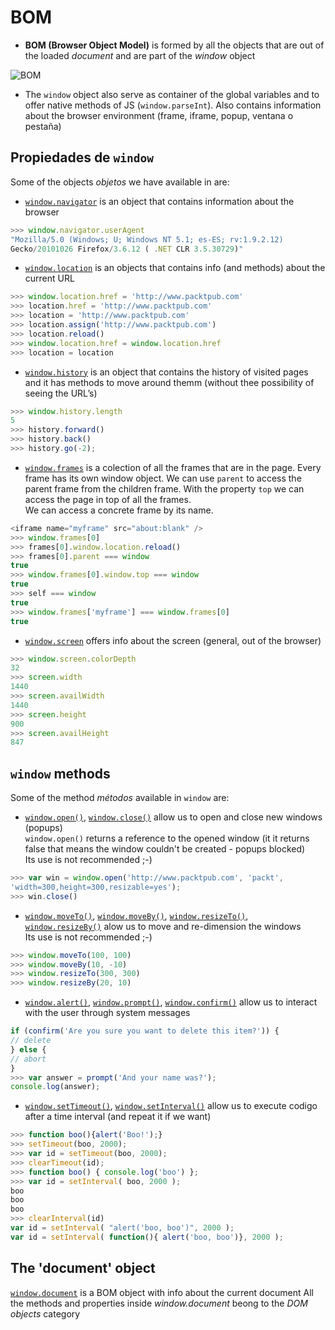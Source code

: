 # BOM

- **BOM (Browser Object Model)** is formed by all the objects that are out of the loaded _document_ and are part of the _window_ object

![BOM](https://raw.github.com/juanmaguitar/training-frontend-docs/master/entorno_navegador/img/bom.png)

- The `window` object also serve as container of the global variables and to offer native methods of JS (`window.parseInt`). Also contains information about the browser environment (frame, iframe, popup, ventana o pestaña)

## Propiedades de `window`

Some of the objects _objetos_ we have available in are:

- [`window.navigator`](https://developer.mozilla.org/en/DOM/window.navigator) is an object that contains information about the browser  

```javascript
>>> window.navigator.userAgent
"Mozilla/5.0 (Windows; U; Windows NT 5.1; es-ES; rv:1.9.2.12)
Gecko/20101026 Firefox/3.6.12 ( .NET CLR 3.5.30729)"
```

- [`window.location`](https://developer.mozilla.org/en/DOM/window.location) is an objects that contains info (and methods) about the current URL

```javascript
>>> window.location.href = 'http://www.packtpub.com'
>>> location.href = 'http://www.packtpub.com'
>>> location = 'http://www.packtpub.com'
>>> location.assign('http://www.packtpub.com')
>>> location.reload()
>>> window.location.href = window.location.href
>>> location = location
```

- [`window.history`](https://developer.mozilla.org/en/DOM/window.history) is an object that contains the history of visited pages and it has methods to move around themm (without thee possibility of seeing the URL’s)

```javascript
>>> window.history.length
5
>>> history.forward()
>>> history.back()
>>> history.go(-2);
```

- [`window.frames`](https://developer.mozilla.org/en/DOM/window.frames) is a colection of all the frames that are in the page.
Every frame has its own window object.
We can use `parent` to access the parent frame from the children frame.
With the property `top` we can access the page in top of all the frames.  
We can access a concrete frame by its name.

```javascript
<iframe name="myframe" src="about:blank" />
>>> window.frames[0]
>>> frames[0].window.location.reload()
>>> frames[0].parent === window
true
>>> window.frames[0].window.top === window
true
>>> self === window
true
>>> window.frames['myframe'] === window.frames[0]
true
```

- [`window.screen`](https://developer.mozilla.org/en/DOM/window.screen) offers info about the screen (general, out of the browser)

```javascript
>>> window.screen.colorDepth
32
>>> screen.width
1440
>>> screen.availWidth
1440
>>> screen.height
900
>>> screen.availHeight
847
```

## `window` methods

Some of the method _métodos_ available in `window` are:

- [`window.open()`](https://developer.mozilla.org/en/DOM/window.open), [`window.close()`](https://developer.mozilla.org/en/DOM/window.close) allow us to open and close new windows (popups)  
`window.open()` returns a reference to the opened window (it it returns false that means the window couldn't be created - popups blocked)  
Its use is not recommended ;-)


```javascript
>>> var win = window.open('http://www.packtpub.com', 'packt',
'width=300,height=300,resizable=yes');
>>> win.close()
```

- [`window.moveTo()`](https://developer.mozilla.org/en/DOM/window.moveTo), [`window.moveBy()`](https://developer.mozilla.org/en/DOM/window.moveBy), [`window.resizeTo()`](https://developer.mozilla.org/en/DOM/window.resizeTo), [`window.resizeBy()`](https://developer.mozilla.org/en/DOM/window.resizeBy) alow us to move and re-dimension the windows  
Its use is not recommended ;-)

```javascript
>>> window.moveTo(100, 100)
>>> window.moveBy(10, -10)
>>> window.resizeTo(300, 300)
>>> window.resizeBy(20, 10)
```

- [`window.alert()`](https://developer.mozilla.org/en/DOM/window.alert), [`window.prompt()`](https://developer.mozilla.org/en/DOM/window.prompt), [`window.confirm()`](https://developer.mozilla.org/en/DOM/window.confirm) allow us to interact with the user through system messages

```javascript
if (confirm('Are you sure you want to delete this item?')) {
// delete
} else {
// abort
}
>>> var answer = prompt('And your name was?');
console.log(answer);
```
    
- [`window.setTimeout()`](https://developer.mozilla.org/en-US/docs/Web/API/WindowTimers.setTimeout), [`window.setInterval()`](https://developer.mozilla.org/en-US/docs/Web/API/WindowTimers.setInterval) allow us to execute codigo after a time interval (and repeat it if we want)

```javascript
>>> function boo(){alert('Boo!');}
>>> setTimeout(boo, 2000);
>>> var id = setTimeout(boo, 2000);
>>> clearTimeout(id);
>>> function boo() { console.log('boo') };
>>> var id = setInterval( boo, 2000 );
boo
boo
boo
>>> clearInterval(id)
var id = setInterval( "alert('boo, boo')", 2000 );
var id = setInterval( function(){ alert('boo, boo')}, 2000 );
```

## The 'document' object

[`window.document`](https://developer.mozilla.org/en/DOM/window.document) is a BOM object with info about the current document
All the methods and properties inside _window.document_ beong to the _DOM objects_ category
